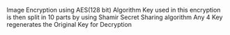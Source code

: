 Image Encryption using AES(128 bit) Algorithm
Key used in this encryption is then split in 10 parts by using Shamir Secret Sharing algorithm
Any 4 Key regenerates the Original Key for Decryption


  
